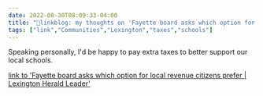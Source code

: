 ```yaml
---
date: 2022-08-30T08:09:33-04:00
title: "🔗linkblog: my thoughts on 'Fayette board asks which option for local revenue citizens prefer | Lexington Herald Leader'"
tags: ["link","Communities","Lexington","taxes","schools"]
---
```

Speaking personally, I'd be happy to pay extra taxes to better support our local schools.
 

[link to 'Fayette board asks which option for local revenue citizens prefer | Lexington Herald Leader'](https://www.kentucky.com/news/local/education/article265061024.html)
